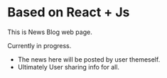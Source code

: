 # Based on React + Js

This is News Blog web page.

Currently in progress.
- The news here will be posted by user themeself.
- Ultimately User sharing info for all.